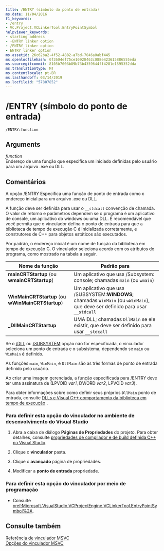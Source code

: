 ```yaml
---
title: /ENTRY (símbolo do ponto de entrada)
ms.date: 11/04/2016
f1_keywords:
- /entry
- VC.Project.VCLinkerTool.EntryPointSymbol
helpviewer_keywords:
- starting address
- -ENTRY linker option
- /ENTRY linker option
- ENTRY linker option
ms.assetid: 26c62ba2-4f52-4882-a7bd-7046a0abf445
ms.openlocfilehash: 0f3604ef75ce10928463c088e423615886555eda
ms.sourcegitcommit: 8105b7003b89b73b4359644ff4281e1595352dda
ms.translationtype: MT
ms.contentlocale: pt-BR
ms.lasthandoff: 03/14/2019
ms.locfileid: "57807852"
---
```

# <a name="entry-entry-point-symbol"></a>/ENTRY (símbolo do ponto de entrada)

```
/ENTRY:function
```

## <a name="arguments"></a>Arguments

*function*<br/>
Endereço de uma função que especifica um iniciado definidas pelo usuário para um arquivo .exe ou DLL.

## <a name="remarks"></a>Comentários

A opção /ENTRY Especifica uma função de ponto de entrada como o endereço inicial para um arquivo .exe ou DLL.

A função deve ser definida para usar o `__stdcall` convenção de chamada. O valor de retorno e parâmetros dependem se o programa é um aplicativo de console, um aplicativo do windows ou uma DLL. É recomendável que você permita que o vinculador defina o ponto de entrada para que a biblioteca de tempo de execução C é inicializada corretamente, e construtores de C++ para objetos estáticos são executados.

Por padrão, o endereço inicial é um nome de função da biblioteca em tempo de execução C. O vinculador seleciona acordo com os atributos do programa, como mostrado na tabela a seguir.

|Nome da função|Padrão para|
|-------------------|-----------------|
|**mainCRTStartup** (ou **wmainCRTStartup**)|Um aplicativo que usa /Subsystem: console; chamadas `main` (ou `wmain`)|
|**WinMainCRTStartup** (ou **wWinMainCRTStartup**)|Um aplicativo que usa /SUBSYSTEM:**WINDOWS**; chamadas `WinMain` (ou `wWinMain`), que deve ser definido para usar `__stdcall`|
|**_DllMainCRTStartup**|UMA DLL; chamadas `DllMain` se ele existir, que deve ser definido para usar `__stdcall`|

Se o [/DLL](dll-build-a-dll.md) ou [/SUBSYSTEM](subsystem-specify-subsystem.md) opção não for especificada, o vinculador seleciona um ponto de entrada e o subsistema, dependendo se `main` ou `WinMain` é definido.

As funções `main`, `WinMain`, e `DllMain` são as três formas de ponto de entrada definido pelo usuário.

Ao criar uma imagem gerenciada, a função especificada para /ENTRY deve ter uma assinatura de (LPVOID *var1*, DWORD *var2*, LPVOID *var3*).

Para obter informações sobre como definir seus próprios `DllMain` ponto de entrada, consulte [DLLs e Visual C++ comportamento da biblioteca em tempo de execução](../run-time-library-behavior.md) .

### <a name="to-set-this-linker-option-in-the-visual-studio-development-environment"></a>Para definir esta opção do vinculador no ambiente de desenvolvimento do Visual Studio

1. Abra a caixa de diálogo **Páginas de Propriedades** do projeto. Para obter detalhes, consulte [propriedades de compilador e de build definida C++ no Visual Studio](../working-with-project-properties.md).

1. Clique o **vinculador** pasta.

1. Clique o **avançado** página de propriedades.

1. Modificar a **ponto de entrada** propriedade.

### <a name="to-set-this-linker-option-programmatically"></a>Para definir esta opção do vinculador por meio de programação

- Consulte <xref:Microsoft.VisualStudio.VCProjectEngine.VCLinkerTool.EntryPointSymbol%2A>.

## <a name="see-also"></a>Consulte também

[Referência de vinculador MSVC](linking.md)<br/>
[Opções do vinculador MSVC](linker-options.md)
